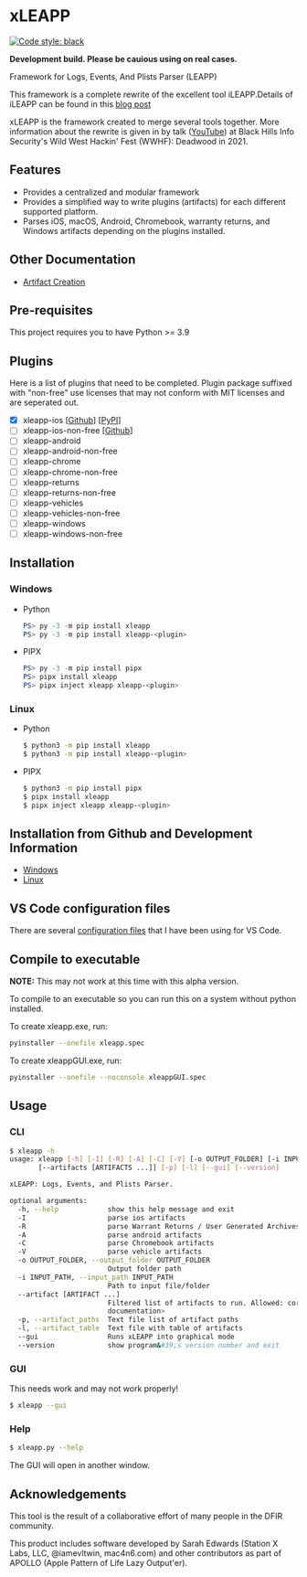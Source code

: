 # xLEAPP

[![Code style: black](https://img.shields.io/badge/code%20style-black-000000.svg)](https://github.com/psf/black)

**Development build. Please be cauious using on real cases.**

Framework for Logs, Events, And Plists Parser (LEAPP)

This framework is a complete rewrite of the excellent tool iLEAPP.Details of iLEAPP can be found in this [blog post](https://abrignoni.blogspot.com/2019/12/xleapp-ios-logs-events-and-properties.html)

xLEAPP is the framework created to merge several tools together. More information about the rewrite is given in by talk ([YouTube](https://www.youtube.com/watch?v=seTpCmSF0Gc)) at Black Hills Info Security&#39;s Wild West Hackin&#39; Fest (WWHF): Deadwood in 2021.

## Features

* Provides a centralized and modular framework
* Provides a simplified way to write plugins (artifacts) for each different supported platform.
* Parses iOS, macOS, Android, Chromebook, warranty returns, and Windows artifacts depending on the plugins installed.

## Other Documentation

* [Artifact Creation](docs/current/artifact-creation.md)

## Pre-requisites

This project requires you to have Python >= 3.9

## Plugins

Here is a list of plugins that need to be completed. Plugin package suffixed with "non-free" use licenses that may not conform with MIT licenses and are seperated out.

- [X] xleapp-ios [[Github](https://github.com/flamusdiu/xleapp-ios)] [[PyPI](https://pypi.org/project/xleapp-ios/)]
- [ ] xleapp-ios-non-free [[Github](https://github.com/flamusdiu/xleapp-ios)]
- [ ] xleapp-android
- [ ] xleapp-android-non-free
- [ ] xleapp-chrome
- [ ] xleapp-chrome-non-free
- [ ] xleapp-returns
- [ ] xleapp-returns-non-free
- [ ] xleapp-vehicles
- [ ] xleapp-vehicles-non-free
- [ ] xleapp-windows
- [ ] xleapp-windows-non-free 

## Installation

### Windows

* Python

  ```powershell
  PS> py -3 -m pip install xleapp
  PS> py -3 -m pip install xleapp-<plugin>
  ```

* PIPX

  ```powershell
  PS> py -3 -m pip install pipx
  PS> pipx install xleapp
  PS> pipx inject xleapp xleapp-<plugin>
  ```

### Linux

* Python

  ```bash
  $ python3 -m pip install xleapp
  $ python3 -m pip install xleapp-<plugin>
  ```

* PIPX

  ```bash
  $ python3 -m pip install pipx
  $ pipx install xleapp
  $ pipx inject xleapp xleapp-<plugin>
  ```

## Installation from Github and Development Information

* [Windows](docs/current/windows.md)
* [Linux](docs/current/linux.md)

## VS Code configuration files

There are several [configuration files](https://github.com/flamusdiu/xleapp-project) that I have been using for VS Code.

## Compile to executable

**NOTE:** This may not work at this time with this alpha version.

To compile to an executable so you can run this on a system without python installed.

To create xleapp.exe, run:

```bash
pyinstaller --onefile xleapp.spec
```

To create xleappGUI.exe, run:

```bash
pyinstaller --onefile --noconsole xleappGUI.spec
```

## Usage

### CLI

```bash
$ xleapp -h
usage: xleapp [-h] [-I] [-R] [-A] [-C] [-V] [-o OUTPUT_FOLDER] [-i INPUT_PATH]
       [--artifacts [ARTIFACTS ...]] [-p] [-l] [--gui] [--version]

xLEAPP: Logs, Events, and Plists Parser.

optional arguments:
  -h, --help            show this help message and exit
  -I                    parse ios artifacts
  -R                    parse Warrant Returns / User Generated Archives artifacts
  -A                    parse android artifacts
  -C                    parse Chromebook artifacts
  -V                    parse vehicle artifacts
  -o OUTPUT_FOLDER, --output_folder OUTPUT_FOLDER
                        Output folder path
  -i INPUT_PATH, --input_path INPUT_PATH
                        Path to input file/folder
  --artifact [ARTIFACT ...]
                        Filtered list of artifacts to run. Allowed: core, <check artifact list in
                        documentation>
  -p, --artifact_paths  Text file list of artifact paths
  -l, --artifact_table  Text file with table of artifacts
  --gui                 Runs xLEAPP into graphical mode
  --version             show program&#39;s version number and exit

```

### GUI

This needs work and may not work properly!

```bash
$ xleapp --gui 

```

### Help

```bash
$ xleapp.py --help

```

The GUI will open in another window.  

## Acknowledgements

This tool is the result of a collaborative effort of many people in the DFIR community.

This product includes software developed by Sarah Edwards (Station X Labs, LLC, @iamevltwin, mac4n6.com) and other contributors as part of APOLLO (Apple Pattern of Life Lazy Output'er).
